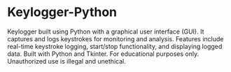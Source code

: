 # Keylogger-Python
Keylogger built using Python with a graphical user interface (GUI). It captures and logs keystrokes for monitoring and analysis. Features include real-time keystroke logging, start/stop functionality, and displaying logged data. Built with Python and Tkinter. For educational purposes only. Unauthorized use is illegal and unethical.
